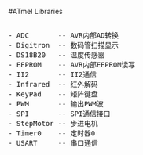 #ATmel Libraries
<pre>  
- ADC       -- AVR内部AD转换
- Digitron  -- 数码管扫描显示
- DS18B20   -- 温度传感器
- EEPROM    -- AVR内部EEPROM读写
- II2       -- II2通信
- Infrared  -- 红外解码
- KeyPad    -- 矩阵键盘
- PWM       -- 输出PWM波
- SPI       -- SPI通信接口
- StepMotor -- 步进电机
- Timer0    -- 定时器0
- USART     -- 串口通信
</pre>